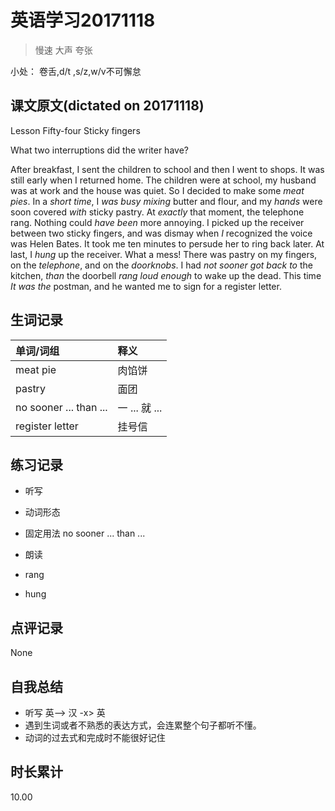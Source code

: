 # 英语学习20171118

> 慢速 大声 夸张

小处： 卷舌,d/t ,s/z,w/v不可懈怠

## 课文原文(dictated on 20171118)

Lesson Fifty-four Sticky fingers

What two interruptions did the writer have?

After breakfast, I sent the children to school and then I went to shops.
It was still early when I returned home.
The children were at school, my husband was at work and the house was quiet. 
So I decided to make some _meat pies_.
In a _short time_, I _was busy mixing_ butter and flour, and my _hands_ were soon covered _with_ sticky pastry.
At _exactly_ that moment, the telephone rang.
Nothing could _have been_ more annoying.
I picked up the receiver between two sticky fingers, and was dismay when _I_ recognized the voice was Helen Bates.
It took me ten minutes to persude her to ring back later.
At last, I _hung_ up the receiver.
What a mess! There was pastry on my fingers, on the _telephone_, and on the _doorknobs_.
I had _not sooner_ _got back to_ the kitchen, _than_ the doorbell _rang_ _loud enough_ to wake up the dead.
This time _It was_ _the_ postman, and he wanted me to sign for a register letter.

## 生词记录
| 单词/词组 | 释义   |
| :---- | :--- |
| meat pie | 肉馅饼 |
| pastry | 面团 |
| no sooner ... than ... | 一 ... 就 ... |
| register letter | 挂号信 |

## 练习记录
* 听写
 * 动词形态
 * 固定用法 no sooner ... than ...

* 朗读
 * rang
 * hung

## 点评记录
None

## 自我总结
* 听写 英--> 汉 -x> 英
* 遇到生词或者不熟悉的表达方式，会连累整个句子都听不懂。
* 动词的过去式和完成时不能很好记住

## 时长累计
10.00
